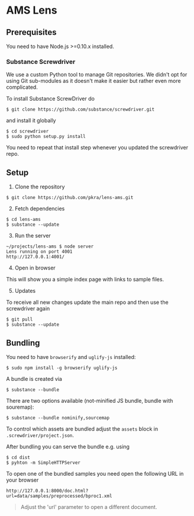 AMS Lens
========

## Prerequisites

You need to have Node.js >=0.10.x installed.

### Substance Screwdriver

We use a custom Python tool to manage Git repositories.
We didn't opt for using Git sub-modules as it doesn't make it easier but rather even more complicated.

To install Substance ScrewDriver do

```
$ git clone https://github.com/substance/screwdriver.git
```

and install it globally

```
$ cd screwdriver
$ sudo python setup.py install
```

You need to repeat that install step whenever you updated the screwdriver repo.

## Setup

1. Clone the repository

  ```
  $ git clone https://github.com/pkra/lens-ams.git
  ```

2. Fetch dependencies

  ```
  $ cd lens-ams
  $ substance --update
  ```

3. Run the server

  ```
  ~/projects/lens-ams $ node server
  Lens running on port 4001
  http://127.0.0.1:4001/
  ```

4. Open in browser

This will show you a simple index page with links to sample files.


5. Updates

To receive all new changes update the main repo and then use the screwdriver again

```
$ git pull
$ substance --update
```

## Bundling

You need to have `browserify` and `uglify-js` installed:

```
$ sudo npm install -g browserify uglify-js
```

A bundle is created via

```
$ substance --bundle
```

There are two options available (not-minified JS bundle, bundle with souremap):

```
$ substance --bundle nominify,sourcemap
```

To control which assets are bundled adjust the `assets` block in `.screwdriver/project.json`.

After bundling you can serve the bundle e.g. using

```
$ cd dist
$ pyhton -m SimpleHTTPServer
```

To open one of the bundled samples you need open the following URL in your browser

```
http://127.0.0.1:8000/doc.html?url=data/samples/preprocessed/bproc1.xml
```

> Adjust the 'url' parameter to open a different document.
